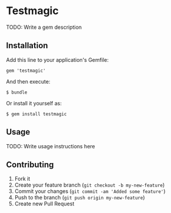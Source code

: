 # Testmagic

TODO: Write a gem description

## Installation

Add this line to your application's Gemfile:

    gem 'testmagic'

And then execute:

    $ bundle

Or install it yourself as:

    $ gem install testmagic

## Usage

TODO: Write usage instructions here

## Contributing

1. Fork it
2. Create your feature branch (`git checkout -b my-new-feature`)
3. Commit your changes (`git commit -am 'Added some feature'`)
4. Push to the branch (`git push origin my-new-feature`)
5. Create new Pull Request

